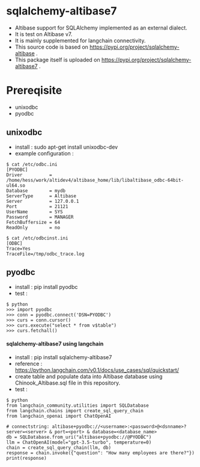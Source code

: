 # sqlalchemy-altibase7
- Altibase support for SQLAlchemy implemented as an external dialect.
- It is test on Altibase v7.
- It is mainly supplemented for langchain connectivity.
- This source code is based on https://pypi.org/project/sqlalchemy-altibase .
- This package itself is uploaded on https://pypi.org/project/sqlalchemy-altibase7 .

# Prereqisite
- unixodbc
- pyodbc

## unixodbc
- install : sudo apt-get install unixodbc-dev
- example configuration :
```
$ cat /etc/odbc.ini 
[PYODBC]
Driver          = /home/hess/work/altidev4/altibase_home/lib/libaltibase_odbc-64bit-ul64.so
Database        = mydb
ServerType      = Altibase
Server          = 127.0.0.1
Port            = 21121
UserName        = SYS
Password        = MANAGER
FetchBuffersize = 64
ReadOnly        = no

$ cat /etc/odbcinst.ini 
[ODBC]
Trace=Yes
TraceFile=/tmp/odbc_trace.log
```

## pyodbc
- install : pip install pyodbc
- test :
```
$ python
>>> import pyodbc
>>> conn = pyodbc.connect('DSN=PYODBC')
>>> curs = conn.cursor()
>>> curs.execute("select * from v$table")
>>> curs.fetchall()
```

#### sqlalchemy-altibase7 using langchain
- install : pip install sqlalchemy-altibase7
- reference : https://python.langchain.com/v0.1/docs/use_cases/sql/quickstart/
- create table and populate data into Altibase database using Chinook_Altibase.sql file in this repository.
- test :
```
$ python
from langchain_community.utilities import SQLDatabase
from langchain.chains import create_sql_query_chain
from langchain_openai import ChatOpenAI

# connectstring: altibase+pyodbc://<username>:<password>@<dsnname>?server=<server> & port=<port> & database=<database_name>
db = SQLDatabase.from_uri("altibase+pyodbc://@PYODBC")
llm = ChatOpenAI(model="gpt-3.5-turbo", temperature=0)
chain = create_sql_query_chain(llm, db)
response = chain.invoke({"question": "How many employees are there?"})
print(response)
```

